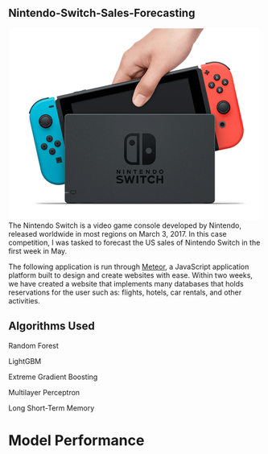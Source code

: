 ## Nintendo-Switch-Sales-Forecasting
![alt tag](https://github.com/Ze-Long/Ze-Long.github.io/blob/master/images/switch.png)
The Nintendo Switch is a video game console developed by Nintendo, released worldwide in most regions on March 3, 2017. In this case competition, I was tasked to forecast the US sales of Nintendo Switch in the first week in May.

The following application is run through [Meteor](https://www.meteor.com), a JavaScript application platform built to design and create websites with ease.  Within two weeks, we have created a website that implements many databases that holds reservations for the user such as: flights, hotels, car rentals, and other activities.

## Algorithms Used
Random Forest

LightGBM

Extreme Gradient Boosting

Multilayer Perceptron
  
Long Short-Term Memory
  
# Model Performance


